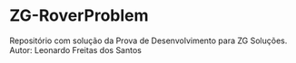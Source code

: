 # ZG-RoverProblem
Repositório com solução da Prova de Desenvolvimento para ZG Soluções.
Autor: Leonardo Freitas dos Santos
